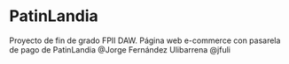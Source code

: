 # PatinLandia
Proyecto de fin de grado FPII DAW. Página web e-commerce con pasarela de pago de PatinLandia
@Jorge Fernández Ulibarrena
@jfuli
